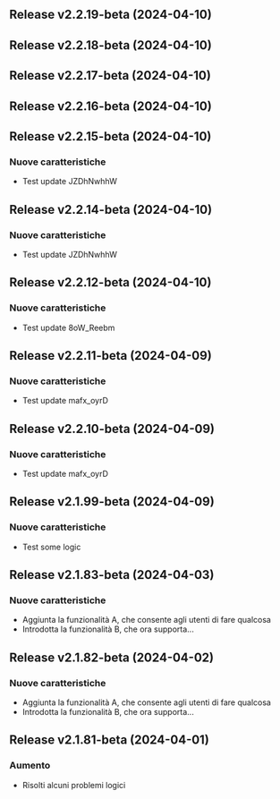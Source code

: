 ## Release v2.2.19-beta (2024-04-10)

## Release v2.2.18-beta (2024-04-10)

## Release v2.2.17-beta (2024-04-10)

## Release v2.2.16-beta (2024-04-10)

## Release v2.2.15-beta (2024-04-10)

### Nuove caratteristiche

- Test update JZDhNwhhW

## Release v2.2.14-beta (2024-04-10)

### Nuove caratteristiche

- Test update JZDhNwhhW

## Release v2.2.12-beta (2024-04-10)

### Nuove caratteristiche

- Test update 8oW_Reebm

## Release v2.2.11-beta (2024-04-09)

### Nuove caratteristiche

- Test update mafx_oyrD

## Release v2.2.10-beta (2024-04-09)

### Nuove caratteristiche

- Test update mafx_oyrD

## Release v2.1.99-beta (2024-04-09)

### Nuove caratteristiche

- Test some logic

## Release v2.1.83-beta (2024-04-03)

### Nuove caratteristiche

- Aggiunta la funzionalità A, che consente agli utenti di fare qualcosa
- Introdotta la funzionalità B, che ora supporta...

## Release v2.1.82-beta (2024-04-02)

### Nuove caratteristiche

- Aggiunta la funzionalità A, che consente agli utenti di fare qualcosa
- Introdotta la funzionalità B, che ora supporta...

## Release v2.1.81-beta (2024-04-01)

### Aumento

- Risolti alcuni problemi logici
